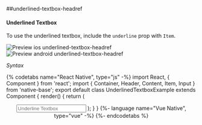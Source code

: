 ##underlined-textbox-headref
#### Underlined Textbox

To use the underlined textbox, include the <code>underline</code> prop with <code>Item</code>.

![Preview ios underlined-textbox-headref](https://github.com/GeekyAnts/NativeBase-KitchenSink/raw/v2.6.1/screenshots/ios/input-underline.png)
![Preview android underlined-textbox-headref](https://github.com/GeekyAnts/NativeBase-KitchenSink/raw/v2.6.1/screenshots/android/input-underline.png)

*Syntax*

{% codetabs name="React Native", type="js" -%}
import React, { Component } from 'react';
import { Container, Header, Content, Item, Input } from 'native-base';
export default class UnderlinedTextboxExample extends Component {
  render() {
    return (
      <Container>
        <Header />
        <Content>
          <Item>
            <Input placeholder="Underline Textbox" />
          </Item>
        </Content>
      </Container>
    );
  }
}
{%- language name="Vue Native", type="vue" -%}
<template>
  <nb-container>
    <nb-header />
    <nb-content>
      <nb-form>
        <nb-item>
          <nb-input placeholder="Underline Textbox" />
        </nb-item>
      </nb-form>
    </nb-content>
  </nb-container>
</template>
{%- endcodetabs %}
 <p>
    <div id="" class="mobileDevice" style="background: url(&quot;https://docs.nativebase.io/docs/assets/iosphone.png&quot;) no-repeat; padding: 63px 20px 100px 15px; width: 292px; height: 600px;margin:0 auto;float:none;">
        <img src="https://github.com/GeekyAnts/NativeBase-KitchenSink/raw/v2.6.1/screenshots/ios/input-underline.png" alt="" style="display:block !important" />
    </div>
</p>
<br />
